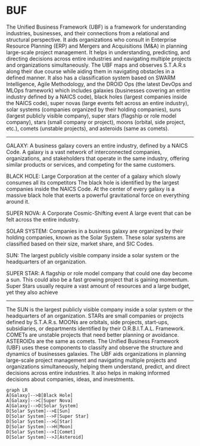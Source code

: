 # BUF


The Unified Business Framework (UBF) is a framework for understanding industries, businesses, and their connections from a relational and structural perspective. It aids organizations who consult in Enterprise Resource Planning (ERP) and Mergers and Acquisitions (M&A) in planning large-scale project management. It helps in understanding, predicting, and directing decisions across entire industries and navigating multiple projects and organizations simultaneously. The UBF maps and observes S.T.A.R.s along their due course while aiding them in navigating obstacles in a defined manner. It also has a classification system based on SWARM Intelligence, Agile Methodology, and the DROID Ops (the latest DevOps and MLOps framework) which includes galaxies (businesses covering an entire industry defined by a NAICS code), black holes (largest companies inside the NAICS code), super novas (large events felt across an entire industry), solar systems (companies organized by their holding companies), suns (largest publicly visible company), super stars (flagship or role model company), stars (small company or project), moons (orbital, side project, etc.), comets (unstable projects), and asteroids (same as comets).

---


GALAXY: A business galaxy covers an entire industry, defined by a NAICS Code. A galaxy is a vast network of interconnected companies, organizations, and stakeholders that operate in the same industry, offering similar products or services, and competing for the same customers.

BLACK HOLE: Large Corporation at the center of a galaxy which slowly consumes all its competitors The black hole is identified by the largest companies inside the NAICS Code. At the center of every galaxy is a massive black hole that exerts a powerful gravitational force on everything around it.

SUPER NOVA: A Corporate Cosmic-Shifting event A large event that can be felt across the entire industry.

SOLAR SYSTEM: Companies in a business galaxy are organized by their holding companies, known as the Solar System. These solar systems are classified based on their size, market share, and SIC Codes. 

SUN: The largest publicly visible company inside a solar system or the headquarters of an organization.

SUPER STAR: A flagship or role model company that could one day become a sun. This could also be a fast growing project that is gaining momentum. Super Stars usually require a vast amount of resources and a large budget, yet they also achieve


---

The SUN is the largest publicly visible company inside a solar system or the headquarters of an organization. STARs are small companies or projects defined by S.T.A.R.s. MOONs are orbitals, side projects, start-ups, subsidiaries, or departments identified by their O.R.B.I.T.A.L. Framework. COMETs are unstable projects that need better planning or avoidance. ASTEROIDs are the same as comets. The Unified Business Framework (UBF) uses these components to classify and observe the structure and dynamics of businesses galaxies. The UBF aids organizations in planning large-scale project management and navigating multiple projects and organizations simultaneously, helping them understand, predict, and direct decisions across entire industries. It also helps in making informed decisions about companies, ideas, and investments.


```mermaid 
graph LR
A[Galaxy]-->B[Black Hole]
A[Galaxy]-->C[Super Nova]
A[Galaxy]-->D[Solar System]
D[Solar System]-->E[Sun]
D[Solar System]-->F[Super Star]
D[Solar System]-->G[Star]
D[Solar System]-->H[Moon]
D[Solar System]-->I[Comet]
D[Solar System]-->J[Asteroid]
```

